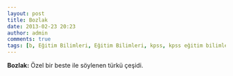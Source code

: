 ```yaml
---
layout: post
title: Bozlak
date: 2013-02-23 20:23
author: admin
comments: true
tags: [b, Eğitim Bilimleri, Eğitim Bilimleri, kpss, kpss eğitim bilimleri, Kpss Sözlük]
---
```

<strong>Bozlak:</strong> Özel bir beste ile söylenen türkü çeşidi.
